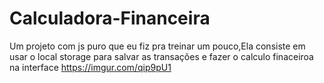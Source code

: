 # Calculadora-Financeira
Um projeto com js puro que eu fiz pra treinar um pouco,Ela consiste em usar o local storage para salvar as transações e fazer o calculo finaceiroa na interface
https://imgur.com/qip9pU1
